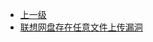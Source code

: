 * [上一级](docs/wy876_poc/)
* [联想网盘存在任意文件上传漏洞](docs/wy876_poc/%E8%81%94%E6%83%B3%E7%BD%91%E7%9B%98/%E8%81%94%E6%83%B3%E7%BD%91%E7%9B%98%E5%AD%98%E5%9C%A8%E4%BB%BB%E6%84%8F%E6%96%87%E4%BB%B6%E4%B8%8A%E4%BC%A0%E6%BC%8F%E6%B4%9E.md)
